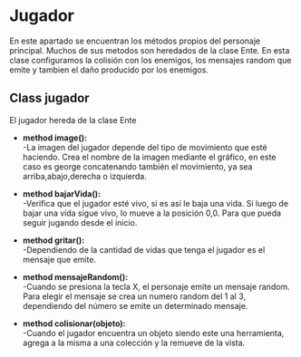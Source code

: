 # Jugador

En este apartado se encuentran los métodos propios del personaje principal. Muchos de sus metodos son heredados de la clase Ente. En esta clase configuramos la colisión con los enemigos, los mensajes random que emite y tambien el daño producido por los enemigos.

## Class jugador
El jugador hereda de la clase Ente

* **method image():**      
-La imagen del jugador depende del tipo de movimiento que esté haciendo. Crea el nombre de la imagen mediante el gráfico, en este caso es george concatenando también el movimiento, ya sea arriba,abajo,derecha o izquierda.

* **method bajarVida():**         
-Verifica que el jugador esté vivo, si es así le baja una vida. Si luego de bajar una vida sigue vivo, lo mueve a la posición 0,0. Para que pueda seguir jugando desde el inicio.

* **method gritar():**         
-Dependiendo de la cantidad de vidas que tenga el jugador es el mensaje que emite.

* **method mensajeRandom():**          
-Cuando se presiona la tecla X, el personaje emite un mensaje random. Para elegir el mensaje se crea un numero random del 1 al 3, dependiendo del número se emite un determinado mensaje.

* **method colisionar(objeto):**         
-Cuando el jugador encuentra un objeto siendo este una herramienta, agrega a la misma a una colección y la remueve de la vista.
